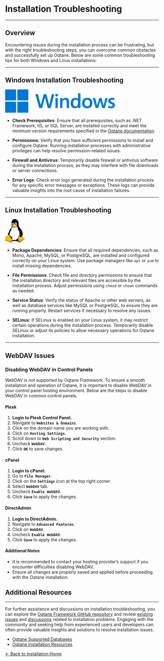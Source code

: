 # Installation Troubleshooting

---

## Overview

Encountering issues during the installation process can be frustrating, but with the right troubleshooting steps, you can overcome common obstacles and successfully set up Oqtane. Below are some common troubleshooting tips for both Windows and Linux installations:

---

## Windows Installation Troubleshooting

![Windows Logo](../installation/assets/windows-logo.png)

- **Check Prerequisites**: Ensure that all prerequisites, such as .NET Framework, IIS, or SQL Server, are installed correctly and meet the minimum version requirements specified in the [Oqtane documentation](https://docs.oqtane.org/manuals/installation).

- **Permissions**: Verify that you have sufficient permissions to install and configure Oqtane. Running installation processes with administrative privileges can help resolve permission-related issues.

- **Firewall and Antivirus**: Temporarily disable firewall or antivirus software during the installation process, as they may interfere with file downloads or server connections.

- **Error Logs**: Check error logs generated during the installation process for any specific error messages or exceptions. These logs can provide valuable insights into the root cause of installation failures.

---

## Linux Installation Troubleshooting

![Linux Logo](../installation/assets/linux-logo.png)

- **Package Dependencies**: Ensure that all required dependencies, such as Mono, Apache, MySQL, or PostgreSQL, are installed and configured correctly on your Linux system. Use package managers like `apt` or `yum` to install missing dependencies.

- **File Permissions**: Check file and directory permissions to ensure that the installation directory and relevant files are accessible by the installation process. Adjust permissions using `chmod` or `chown` commands as needed.

- **Service Status**: Verify the status of Apache or other web servers, as well as database services like MySQL or PostgreSQL, to ensure they are running properly. Restart services if necessary to resolve any issues.

- **SELinux**: If SELinux is enabled on your Linux system, it may restrict certain operations during the installation process. Temporarily disable SELinux or adjust its policies to allow necessary operations for Oqtane installation.

---

## WebDAV Issues

### Disabling WebDAV in Control Panels

WebDAV is not supported by Oqtane Framework. To ensure a smooth installation and operation of Oqtane, it is important to disable WebDAV in your control panel hosting environment. Below are the steps to disable WebDAV in common control panels.

#### Plesk

1. **Login to Plesk Control Panel.**
2. Navigate to **`Websites & Domains`**.
3. Click on the domain name you are working with.
4. Click on **`Hosting Settings`**.
5. Scroll down to **`Web Scripting and Security`** section.
6. Uncheck **`WebDAV`**.
7. Click **`OK`** to save changes.

#### cPanel

1. **Login to cPanel.**
2. Go to **`File Manager`**.
3. Click on the **`Settings`** icon at the top right corner.
4. Select **`WebDAV`** tab.
5. Uncheck **`Enable WebDAV`**.
6. Click **`Save`** to apply the changes.

#### DirectAdmin

1. **Login to DirectAdmin.**
2. Navigate to **`Advanced Features`**.
3. Click on **`WebDAV`**.
4. Uncheck **`Enable WebDAV`**.
5. Click **`Save`** to apply the changes.

#### Additional Notes

- It is recommended to contact your hosting provider’s support if you encounter difficulties disabling WebDAV.
- Ensure all changes are properly saved and applied before proceeding with the Oqtane installation.

## Additional Resources

---

For further assistance and discussions on installation troubleshooting, you can explore the [Oqtane Framework GitHub repository](https://github.com/oqtane/oqtane.framework) and review [existing issues](https://github.com/oqtane/oqtane.framework/issues) and [discussions](https://github.com/oqtane/oqtane.framework/discussions) related to installation problems. Engaging with the community and seeking help from experienced users and developers can often provide valuable insights and solutions to resolve installation issues.

- [Oqtane Supported Databases](../installation/databases.md)
- [Oqtane Installation Resources](../installation/resources.md)

[← Back to Installation Home](index.md)
